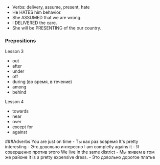 - Verbs: delivery, assume, present, hate
- He HATES him behavior.
- She ASSUMED that we are wrong.
- I DELIVERED the care.
- She will be PRESENTING of the our country.

### Prepositions
Lesson 3
- out
- after
- under
- off
- during (во время, в течение)
- among
- behind

Lesson 4
- towards
- near
- over
- except for
- against

###Adverbs
You are just on time      - Ты как раз вовремя
It's pretty interesting   - Это довольно интересно
I am completly agains it  - Я совершенно против этого 
We live in the same district        - Мы живем в том же районе
It is a pretty expensive dress.     - Это довольно дорогое платье
